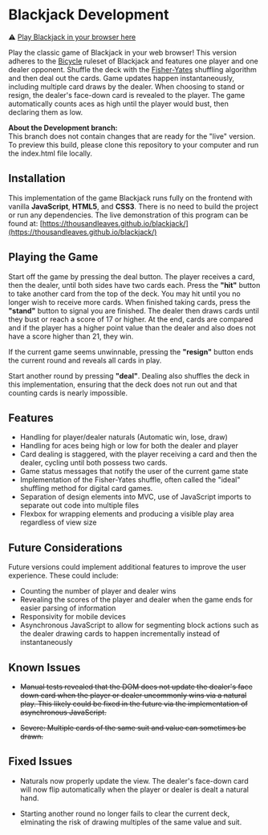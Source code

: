 # Blackjack Development

⚠️ [Play Blackjack in your browser here](https://thousandleaves.github.io/blackjack/)

Play the classic game of Blackjack in your web browser! This version adheres to the [Bicycle](https://bicyclecards.com/how-to-play/blackjack/) ruleset of Blackjack and features one player and one dealer opponent. Shuffle the deck with the [Fisher-Yates](http://extremelearning.com.au/fisher-yates-algorithm/) shuffling algorithm and then deal out the cards. Game updates happen instantaneously, including multiple card draws by the dealer. When choosing to stand or resign, the dealer's face-down card is revealed to the player. The game automatically counts aces as high until the player would bust, then declaring them as low.

**About the Development branch:**<br>
This branch does not contain changes that are ready for the "live" version. To preview this build, please clone this repository to your computer and run the index.html file locally.

## Installation
This implementation of the game Blackjack runs fully on the frontend with vanilla **JavaScript**, **HTML5**, and **CSS3**. There is no need to build the project or run any dependencies. The live demonstration of this program can be found at: [https://thousandleaves.github.io/blackjack/](https://thousandleaves.github.io/blackjack/)

## Playing the Game
Start off the game by pressing the deal button. The player receives a card, then the dealer, until both sides have two cards each. Press the **"hit"** button to take another card from the top of the deck. You may hit until you no longer wish to receive more cards. When finished taking cards, press the **"stand"** button to signal you are finished. The dealer then draws cards until they bust or reach a score of 17 or higher. At the end, cards are compared and if the player has a higher point value than the dealer and also does not have a score higher than 21, they win. 

If the current game seems unwinnable, pressing the **"resign"** button ends the current round and reveals all cards in play.

Start another round by pressing **"deal"**. Dealing also shuffles the deck in this implementation, ensuring that the deck does not run out and that counting cards is nearly impossible.

## Features
- Handling for player/dealer naturals (Automatic win, lose, draw)
- Handling for aces being high or low for both the dealer and player
- Card dealing is staggered, with the player receiving a card and then the dealer, cycling until both possess two cards.
- Game status messages that notify the user of the current game state
- Implementation of the Fisher-Yates shuffle, often called the "ideal" shuffling method for digital card games.
- Separation of design elements into MVC, use of JavaScript imports to separate out code into multiple files
- Flexbox for wrapping elements and producing a visible play area regardless of view size

## Future Considerations
Future versions could implement additional features to improve the user experience. These could include:
- Counting the number of player and dealer wins
- Revealing the scores of the player and dealer when the game ends for easier parsing of information
- Responsivity for mobile devices
- Asynchronous JavaScript to allow for segmenting block actions such as the dealer drawing cards to happen incrementally instead of instantaneously

## Known Issues
- ~~Manual tests revealed that the DOM does not update the dealer's face down card when the player or dealer uncommonly wins via a natural play. This likely could be fixed in the future via the implementation of asynchronous JavaScript.~~

- ~~Severe: Multiple cards of the same suit and value can sometimes be drawn.~~

## Fixed Issues
- Naturals now properly update the view. The dealer's face-down card will now flip automatically when the player or dealer is dealt a natural hand.

- Starting another round no longer fails to clear the current deck, elminating the risk of drawing multiples of the same value and suit.
